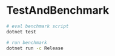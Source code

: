# TestAndBenchmark

```sh
# eval benchmark script
dotnet test

# run benchmark
dotnet run -c Release
```
